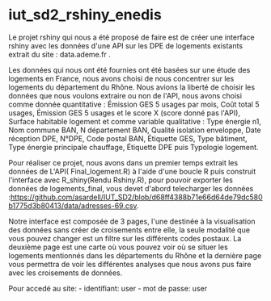 # iut_sd2_rshiny_enedis
Le projet rshiny qui nous a été proposé de faire est de créer une interface rshiny avec les données d'une API sur les DPE de logements existants extrait du site : data.ademe.fr .

Les données qui nous ont été fournies ont été basées sur une étude des logements en France, nous avons choisi de nous concentrer sur les logements du département du Rhône. Nous avions la liberté de choisir les données que nous voulons extraire ou non de l'API, nous avons choisi comme donnée quantitative : Émission GES 5 usages par mois, Coût total 5 usages, Émission GES 5 usages et le score X (score donné pas l'API), Surface habitable logement et comme variable qualitative : Type énergie n1, Nom commune BAN, N département BAN, Qualité isolation enveloppe, Date réception DPE, N°DPE, Code postal BAN, Étiquette GES, Type bâtiment, Type énergie principale chauffage, Étiquette DPE puis Typologie logement.

Pour réaliser ce projet, nous avons dans un premier temps extrait les données de L'API( Final_logement.R) à l'aide d'une boucle R puis construit l'interface avec R_shiny(Rendu Rshiny.R), pour pouvoir exporter les données de logements_final, vous devet d'abord telecharger les données :https://github.com/asardell/IUT_SD2/blob/d68ff4388b71e66d64de79dc580b1775d3b80413/data/adresses-69.csv.

Notre interface est composée de 3 pages, l'une destinée à la visualisation des données sans créer de croisements entre elle, la seule modalité que vous pouvez changer est un filtre sur les différents codes postaux. La deuxième page est une carte où vous pouvez voir où se situer les logements mentionnés dans les départements du Rhône et la dernière page vous permettra de voir les différentes analyses que nous avons pus faire avec les croisements de données.

Pour accedé au site:  - identifiant: user
                      - mot de passe: user 
